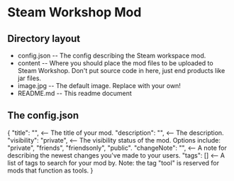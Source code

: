 # Steam Workshop Mod

## Directory layout
* config.json -- The config describing the Steam workspace mod.
* content     -- Where you should place the mod files to be uploaded to Steam Workshop.
                 Don't put source code in here, just end products like jar files.
* image.jpg   -- The default image. Replace with your own!
* README.md   -- This readme document

## The config.json
{
  "title": "",                <-- The title of your mod.
  "description": "",          <-- The description.
  "visibility": "private",    <-- The visibility status of the mod.
                                  Options include: "private", "friends", "friendsonly", "public".
  "changeNote": "",           <-- A note for describing the newest changes you've made to your users.
  "tags": []                  <-- A list of tags to search for your mod by.
                                  Note: the tag "tool" is reserved for mods that function as tools.
}

